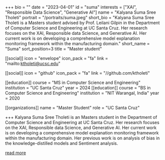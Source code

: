 +++
bio = ""
date = "2023-04-01"
id = "suma"
interests = ["XAI", "Responsible Data Science", "Generative AI"]
name = "Kalyana Suma Sree Tholeti"
portrait = "/portraits/suma.jpeg"
short_bio = "Kalyana Suma Sree Tholeti is a Masters student advised by Prof. Leilani Gilpin in the Department of Computer Science and Engineering at UC Santa Cruz.  Her research focuses on the XAI, Responsible data Science, and Generative AI. Her current work is on developing a comprehensive model explanation monitoring framework within the manufacturing domain."
short_name = "Suma"
sort_position=3
title = "Master student"

[[social]]
    icon = "envelope"
    icon_pack = "fa"
    link = "mailto:ktholeti@ucsc.edu"

[[social]]
    icon = "github"
    icon_pack = "fa"
    link = "//github.com/ktholeti"

[[education]]
    course = "MS in Computer Science and Engineering"
    institution = "UC Santa Cruz"
    year = 2024
[[education]]
    course = "BS in Computer Science and Engineering"
    institution = "NIT Warangal, India"
    year = 2020

[[organizations]]
    name = "Master Student"
    role = "UC Santa Cruz"


+++
Kalyana Suma Sree Tholeti is an Masters student in the Department of
Computer Science and Engineering at UC Santa Cruz.  Her research
focuses on the XAI, Responsible data Science, and Generative AI. Her current work
is on developing a comprehensive model explanation monitoring framework within the manufacturing domain. 
Her previous work is on analysis of bias in the knowledge-distilled models and Sentiment analysis.

[read more](//github.com/ktholeti)

<!-- You can write $\LaTeX$ and *Markdown* here.

# Minyae adgnoscitque fugiebat parentis ausum superos huius

## Ait erili meruisse iactatis omnibus erat

Lorem markdownum natis, ipsi ipsi aut relictus saxo comitantibus aegro amori
verba fugisse **mira mortisque leones**! Prior sui liquidissimus leve
properandum totidem studio, refert *magno*, me quibus. Sternitur discordia
summaque, si deus in undam et vulnere dirusque est felices pallam miserere
curvamine comites. Tegumenque decipit suis, poscitur una dea sumus adnuerant,
gerebat est edam plura. Armigerae Cyllenius freti vaga adeunda, rura undas,
equarum ubi non laetoque pice.

> Ultusque saltem crimine palluit virgineos deum nec pectusque oculis [que quos
> lactea](http://habenas.com/.php) quae? Animus feriendus ductae! *Theron* sua
> amans, est nulla cadavera, aquarum servavit quoque missus, hac texit videre,
> valuere est erant? -->

